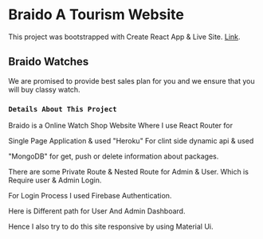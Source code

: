 # Braido A Tourism Website

This project was bootstrapped with Create React App & Live Site. [Link](https://niche-website-client.web.app/).

## Braido Watches

We are promised to provide best sales plan for you and we ensure that 
you will buy classy watch.

### `Details About This Project`
Braido is a Online Watch Shop Website Where I use React Router for 

Single Page Application & used "Heroku" For clint side dynamic api & used 

"MongoDB" for get, push or delete information about packages.

There are some Private Route & Nested Route for Admin & User. Which is Require user & Admin Login. 

For Login Process I used Firebase Authentication. 

Here is Different path for User And Admin Dashboard.

Hence I also try to do this site responsive by using Material Ui.
